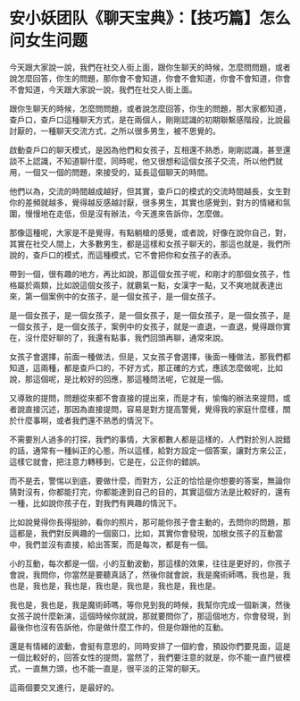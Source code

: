 # 安小妖团队《聊天宝典》：【技巧篇】怎么问女生问题

今天跟大家說一說，我們在社交人街上面，跟你生聊天的時候，怎麼問問題，或者說怎麼回答，你生的問題，那你會不會知道，你會不會知道，你會不會知道，你會不會知道，今天跟大家說一說，我們在社交人街上面。

跟你生聊天的時候，怎麼問問題，或者說怎麼回答，你生的問題，那大家都知道，查戶口，查戶口這種聊天方式，是在兩個人，剛剛認識的初期聯繫感階段，比說最討厭的，一種聊天交流方式，之所以很多男生，被不思覺的。

啟動查戶口的聊天模式，是因為他們和女孩子，互相還不熟悉，剛剛認識，甚至還談不上認識，不知道聊什麼，同時呢，他又很想和這個女孩子交流，所以他們就用，一個又一個的問題，來接受的，延長這個聊天的時間。

他們以為，交流的時間越成越好，但其實，查戶口的模式的交流時間越長，女生對你的差頻就越多，覺得越反感越討厭，很多男生，其實也感覺到，對方的情緒和氛圍，慢慢地在走低，但是沒有辦法，今天進來告訴你，怎麼做。

那像這種呢，大家是不是覺得，有點躺槍的感覺，或者說，好像在說你自己，對，其實在社交人間上，大多數男生，都是這樣和女孩子聊天的，那這也就是，我們所說的，查戶口的模式，而這種模式，它不會把你和女孩子的表添。

帶到一個，很有趣的地方，再比如說，那這個女孩子呢，和剛才的那個女孩子，性格屬於兩類，比如說這個女孩子，就霸氣一點，女漢字一點，又不爽地就表達出來，第一個案例中的女孩子，是一個女孩子，是一個女孩子。

是一個女孩子，是一個女孩子，是一個女孩子，是一個女孩子，是一個女孩子，是一個女孩子，是一個女孩子，案例中的女孩子，就是一直退，一直退，覺得跟你實在，沒什麼好聊的了，我還有點事，我們回頭再聊，通常來說。

女孩子會選擇，前面一種做法，但是，又女孩子會選擇，後面一種做法，那我們都知道，這兩種，都是查戶口的，不好方式，那正確的方式，應該怎麼做呢，比如說，那這個呢，是比較好的回應，那這種問法呢，它就是一個。

又導致的提問，問題從來都不會直接的提出來，而是才有，愉悔的辦法來提問，或者說直接沉述，那因為直接提問，容易是對方提高警覺，覺得我的家庭什麼樣，關於什麼事啊，或者我們還不熟悉的情況下。

不需要別人過多的打探，我們的事情，大家都數人都是這樣的，人們對於別人說錯的話，通常有一種糾正的心態，所以這樣，給對方設定一個答案，讓對方來公正，這樣它就會，把注意力轉移到，它是在，公正你的錯誤。

而不是去，警惕以到底，要做什麼，而對方，公正的恰恰是你想要的答案，無論你猜對沒有，你都能打完，你都能達到自己的目的，其實這個方法是比較好的，還有一種，比如說你孩子在，對我們有興趣的情況下。

比如說覺得你長得挺帥，看你的照片，那可能你孩子會主動的，去問你的問題，那這都是，我們對反興趣的一個窗口，比如，其實你會發現，加根女孩子的互動當中，我們並沒有直接，給出答案，而是每次，都是有一個。

小的互動，每次都是一個，小的互動波動，那這樣的效果，往往是更好的，你孩子會說，我問你，你當然是要聽真話了，然後你就會說，我是魔術師嗎，我也是，我也是，我也是，我也是，我也是，我也是，我也是，我也是。

我也是，我也是，我是魔術師嗎，等你見到我的時候，我幫你完成一個新演，然後女孩子說什麼新演，這個時候你就說，那就要問你了，那這個地方，你會發現，到最後你也沒有告訴他，你是做什麼工作的，但是你跟他的互動。

還是有情緒的波動，會挺有意思的，同時安排了一個約會，預設你們要見面，這是一個比較好的，回答女性的提問，當然了，我們要注意的就是，你不能一直鬥彼模式，一直無力頭，也不能一直是，很平淡的正常的聊天。

這兩個要交叉進行，是最好的。